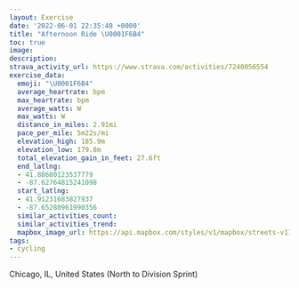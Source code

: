 ```yaml
---
layout: Exercise
date: '2022-06-01 22:35:48 +0000'
title: "Afternoon Ride \U0001F6B4"
toc: true
image:
description:
strava_activity_url: https://www.strava.com/activities/7240056554
exercise_data:
  emoji: "\U0001F6B4"
  average_heartrate: bpm
  max_heartrate: bpm
  average_watts: W
  max_watts: W
  distance_in_miles: 2.91mi
  pace_per_mile: 5m22s/mi
  elevation_high: 185.9m
  elevation_low: 179.8m
  total_elevation_gain_in_feet: 27.6ft
  end_latlng:
  - 41.88680123537779
  - -87.62764815241098
  start_latlng:
  - 41.91231683827937
  - -87.65280961990356
  similar_activities_count:
  similar_activities_trend:
  mapbox_image_url: https://api.mapbox.com/styles/v1/mapbox/streets-v11/static/path-5+787af2-1.0(%7D~x~F%60u~uOPDYJf%40WMHE%40AP%40VJBDEPFD%3F%40ETDTMAYEKBEAIGGF%5DEG%3FGB%5DCK%40a%40BKAMBOCE%40OJQ%40QDKTSF_%40HMX%7D%40GSDUXm%40La%40LSFUn%40s%40Zm%40r%40u%40Ze%40p%40kBNO%3FKPSJQJ_%40%60%40s%40bAqABQHKh%40q%40%5CYDM%40Mt%40y%40t%40oAj%40q%40%60AeBtA%7BBN%5Bn%40aAVe%40pAmBr%40oAd%40m%40FMHKtA_C%60%40c%40b%40w%40NSDQHEFKHSd%40o%40VQJSNGDSXc%40%3FKd%40m%40DOPODSKDf%40%7D%40DOTc%40HUIS%40QAs%40F%7B%40EWCmB%40GAMBOFMRKzBCbAKhAHPDXGd%40Bj%40%3FXBb%40EJGL%3F%5EBz%40ILAZBLCh%40Eh%40Dt%40CJBXK%60%40Iz%40L%40Cv%40EZBLCb%40%40TE%3FBD%40FCTHHEJ%40LELHXCHBZCf%40Kb%40Hp%40A%40HB%40EGDCx%40An%40K%5C%3FVLJ%40t%40MBHFGENJEb%40K~%40AZFj%40GbBA%5EKF%40LCJQ%40%5BIuACo%40%40e%40EK%3Fo%40D%5D%3FKOy%40%40YCSDYE%5DDm%40%3FONUFAHWAAGCO%5BD%5B%40%7B%40GkCEQ%40e%40CeB%40e%40CgADw%40AWCOQ_%40HqAAcBFUNOCi%40I%7B%40A%5DDSEk%40BQDCBGAIFMAIKK%40OJKGILUF%40DAJBJ%3FLNJ%5EFG%3FGDEB%3F%40IDCJLDCH%3FEAAGRIXL%5CI%5C%3FHKf%40HLELB%5EIf%40%3FHELWHE%3FLD%3FJJRf%40Vg%40DBCJC%3FXAXO%5CGVBBETGJZD%3FFD%3FEXBLCFMZCd%40L%5EDL%3F%5CC%5CMr%40EBEBOVMJ%40f%40%5CJCBFTMLCJ%40HH%5CLFLDEVBHBHD%5CFJELAFBh%40MPDFCHHC%3FFA%5CBPEHG%40%40L%3FDCHDBIC%5DHGBI%3FQADT%40HBPAE%5DIG),pin-s-s+e5b22e(-87.65281,41.91231),pin-s-f+89ae00(-87.62764999999993,41.886799999999965)/auto/800x800?access_token=pk.eyJ1Ijoiam9zaGJlY2ttYW4iLCJhIjoiY205eWR2aDd1MWZ6djJrbXc4a3M0bWZleiJ9.XiG9OWkNcZk2QzjJbxLB4A
tags:
- cycling
---
```




Chicago, IL, United States (North to Division Sprint)
